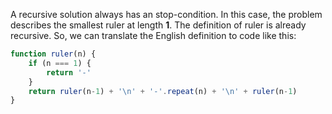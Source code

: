 A recursive solution always has an stop-condition. In this case, the problem describes the smallest ruler at length **1**. The definition of ruler is already recursive. So, we can translate the English definition to code like this:

```js
function ruler(n) {
    if (n === 1) {
        return '-'
    }
    return ruler(n-1) + '\n' + '-'.repeat(n) + '\n' + ruler(n-1)
}
```
